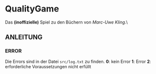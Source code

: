 # QualityGame
Das **(inoffizielle)** Spiel zu den Büchern von _Marc-Uwe Kling_.\

## ANLEITUNG
### ERROR
Die Errors sind in der Datei `src/log.txt` zu finden.
**0**: kein Error
**1**: Error
**2**: erforderliche Voraussetzungen nicht erfüllt
